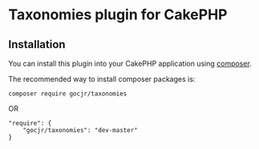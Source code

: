 # Taxonomies plugin for CakePHP

## Installation

You can install this plugin into your CakePHP application using [composer](https://getcomposer.org).

The recommended way to install composer packages is:

```
composer require gocjr/taxonomies
```
OR
```
"require": {
    "gocjr/taxonomies": "dev-master"
}
```
